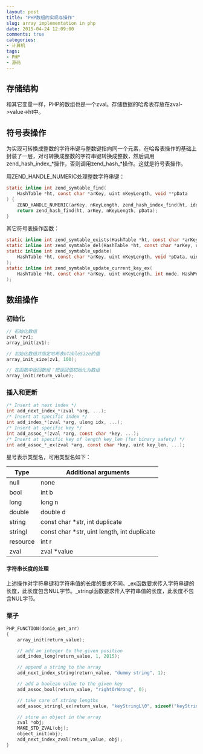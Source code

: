 ```yaml
---
layout: post
title: "PHP数组的实现与操作"
slug: array implementation in php
date: 2015-04-24 12:09:00
comments: true
categories:
- 计算机
tags:
- PHP
- 源码
---
```


## 存储结构

和其它变量一样，PHP的数组也是一个zval。存储数据的哈希表存放在zval->value->ht中。

## 符号表操作

为实现可转换成整数的字符串键与整数键指向同一个元素，在哈希表操作的基础上封装了一层，对可转换成整数的字符串键转换成整数，然后调用zend_hash_index\_\*操作，否则调用zend_hash\_\*操作。这就是符号表操作。

用ZEND_HANDLE_NUMERIC处理整数字符串键：

```c
static inline int zend_symtable_find(
    HashTable *ht, const char *arKey, uint nKeyLength, void **pData
) {
    ZEND_HANDLE_NUMERIC(arKey, nKeyLength, zend_hash_index_find(ht, idx, pData));
    return zend_hash_find(ht, arKey, nKeyLength, pData);
}
```

其它符号表操作函数：

```c
static inline int zend_symtable_exists(HashTable *ht, const char *arKey, uint nKeyLength);
static inline int zend_symtable_del(HashTable *ht, const char *arKey, uint nKeyLength);
static inline int zend_symtable_update(
    HashTable *ht, const char *arKey, uint nKeyLength, void *pData, uint nDataSize, void **pDest
);
static inline int zend_symtable_update_current_key_ex(
    HashTable *ht, const char *arKey, uint nKeyLength, int mode, HashPosition *pos
);
```

## 数组操作

### 初始化

```c
// 初始化数组
zval *zv1;
array_init(zv1);

// 初始化数组并指定哈希表nTableSize的值
array_init_size(zv1, 100);

// 在函数中返回数组：把返回值初始化为数组
array_init(return_value);
```

### 插入和更新

```c
/* Insert at next index */
int add_next_index_*(zval *arg, ...);
/* Insert at specific index */
int add_index_*(zval *arg, ulong idx, ...);
/* Insert at specific key */
int add_assoc_*(zval *arg, const char *key, ...);
/* Insert at specific key of length key_len (for binary safety) */
int add_assoc_*_ex(zval *arg, const char *key, uint key_len, ...);
```

星号表示类型名，可用类型名如下：

|Type	|Additional arguments|
| ----------- | ------------ |
|null	|none|
|bool	|int b|
|long	|long n|
|double	|double d|
|string	|const char *str, int duplicate|
|stringl	|const char *str, uint length, int duplicate|
|resource	|int r|
|zval	|zval *value|

#### 字符串长度的处理

上述操作对字符串键和字符串值的长度的要求不同。\_ex函数要求传入字符串键的长度，此长度包含NUL字节。\_stringl函数要求传入字符串值的长度，此长度不包含NUL字节。

### 栗子

```c
PHP_FUNCTION(donie_get_arr)
{
	array_init(return_value);

	// add an integer to the given position
	add_index_long(return_value, 1, 2015);

	// append a string to the array
	add_next_index_string(return_value, "dummy string", 1);

	// add a boolean value to the given key
	add_assoc_bool(return_value, "rightOrWrong", 0);

	// take care of string lengths
	add_assoc_stringl_ex(return_value, "keyStringL\0", sizeof("keyStringL\0")-1, "valueEx\0", sizeof("valueEx\0"), 1);

	// store an object in the array
	zval *obj;
	MAKE_STD_ZVAL(obj);
	object_init(obj);
	add_next_index_zval(return_value, obj);
}
```
